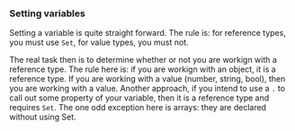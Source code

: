 ### Setting variables

Setting a variable is quite straight forward. The rule is: for reference types, you must use `Set`, for value types, you must not.

The real task then is to determine whether or not you are workign with a reference type. The rule here is: if you are workign with an object, it is a reference type. If you are working with a value (number, string, bool), then you are working with a value. Another approach, if you intend to use a `.` to call out some property of your variable, then it is a reference type and requires `Set`. The one odd exception here is arrays: they are declared without using Set.
